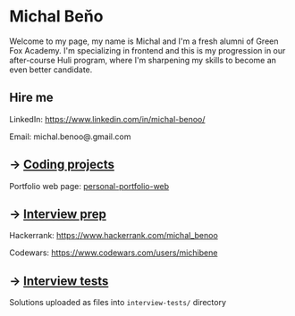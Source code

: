 # Michal Beňo

Welcome to my page, my name is Michal and I'm a fresh alumni of Green Fox Academy. I'm specializing in frontend and this is my progression in our after-course Huli program, where I'm sharpening my skills to become an even better candidate.

## Hire me
LinkedIn: https://www.linkedin.com/in/michal-benoo/

Email: michal.benoo@.gmail.com

## &rarr; [Coding projects](https://github.com/green-fox-academy/definitions/tree/master/project-phase/huli/coding-projects)

Portfolio web page: [personal-portfolio-web](https://github.com/michibene/personal-portfolio-web)

## &rarr; [Interview prep](https://github.com/green-fox-academy/teaching-materials/tree/master/interview)

Hackerrank: https://www.hackerrank.com/michal_benoo

Codewars: https://www.codewars.com/users/michibene

## &rarr; [Interview tests](https://github.com/green-fox-academy/teaching-materials/tree/master/project-phase/tech-interview-tests)

Solutions uploaded as files into `interview-tests/` directory


